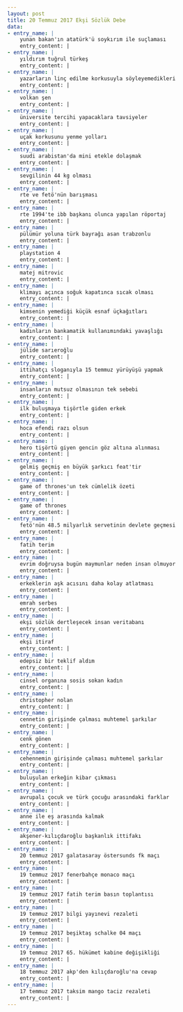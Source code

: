 ```yaml
---
layout: post
title: 20 Temmuz 2017 Ekşi Sözlük Debe
data:
- entry_name: |
    yunan bakan'ın atatürk'ü soykırım ile suçlaması
    entry_content: |
- entry_name: |
    yıldırım tuğrul türkeş
    entry_content: |
- entry_name: |
    yazarların linç edilme korkusuyla söyleyemedikleri
    entry_content: |
- entry_name: |
    volkan şen
    entry_content: |
- entry_name: |
    üniversite tercihi yapacaklara tavsiyeler
    entry_content: |
- entry_name: |
    uçak korkusunu yenme yolları
    entry_content: |
- entry_name: |
    suudi arabistan'da mini etekle dolaşmak
    entry_content: |
- entry_name: |
    sevgilinin 44 kg olması
    entry_content: |
- entry_name: |
    rte ve fetö'nün barışması
    entry_content: |
- entry_name: |
    rte 1994'te ibb başkanı olunca yapılan röportaj
    entry_content: |
- entry_name: |
    pülümür yoluna türk bayrağı asan trabzonlu
    entry_content: |
- entry_name: |
    playstation 4
    entry_content: |
- entry_name: |
    matej mitrovic
    entry_content: |
- entry_name: |
    klimayı açınca soğuk kapatınca sıcak olması
    entry_content: |
- entry_name: |
    kimsenin yemediği küçük esnaf üçkağıtları
    entry_content: |
- entry_name: |
    kadınların bankamatik kullanımındaki yavaşlığı
    entry_content: |
- entry_name: |
    jülide sarıeroğlu
    entry_content: |
- entry_name: |
    ittihatçı sloganıyla 15 temmuz yürüyüşü yapmak
    entry_content: |
- entry_name: |
    insanların mutsuz olmasının tek sebebi
    entry_content: |
- entry_name: |
    ilk buluşmaya tişörtle giden erkek
    entry_content: |
- entry_name: |
    hoca efendi razı olsun
    entry_content: |
- entry_name: |
    hero tişörtü giyen gencin göz altına alınması
    entry_content: |
- entry_name: |
    gelmiş geçmiş en büyük şarkıcı feat'tir
    entry_content: |
- entry_name: |
    game of thrones'un tek cümlelik özeti
    entry_content: |
- entry_name: |
    game of thrones
    entry_content: |
- entry_name: |
    fetö'nün 48.5 milyarlık servetinin devlete geçmesi
    entry_content: |
- entry_name: |
    fatih terim
    entry_content: |
- entry_name: |
    evrim doğruysa bugün maymunlar neden insan olmuyor
    entry_content: |
- entry_name: |
    erkeklerin aşk acısını daha kolay atlatması
    entry_content: |
- entry_name: |
    emrah serbes
    entry_content: |
- entry_name: |
    ekşi sözlük dertleşecek insan veritabanı
    entry_content: |
- entry_name: |
    ekşi itiraf
    entry_content: |
- entry_name: |
    edepsiz bir teklif aldım
    entry_content: |
- entry_name: |
    cinsel organına sosis sokan kadın
    entry_content: |
- entry_name: |
    christopher nolan
    entry_content: |
- entry_name: |
    cennetin girişinde çalması muhtemel şarkılar
    entry_content: |
- entry_name: |
    cenk gönen
    entry_content: |
- entry_name: |
    cehennemin girişinde çalması muhtemel şarkılar
    entry_content: |
- entry_name: |
    buluşulan erkeğin kibar çıkması
    entry_content: |
- entry_name: |
    avrupalı çocuk ve türk çocuğu arasındaki farklar
    entry_content: |
- entry_name: |
    anne ile eş arasında kalmak
    entry_content: |
- entry_name: |
    akşener-kılıçdaroğlu başkanlık ittifakı
    entry_content: |
- entry_name: |
    20 temmuz 2017 galatasaray östersunds fk maçı
    entry_content: |
- entry_name: |
    19 temmuz 2017 fenerbahçe monaco maçı
    entry_content: |
- entry_name: |
    19 temmuz 2017 fatih terim basın toplantısı
    entry_content: |
- entry_name: |
    19 temmuz 2017 bilgi yayınevi rezaleti
    entry_content: |
- entry_name: |
    19 temmuz 2017 beşiktaş schalke 04 maçı
    entry_content: |
- entry_name: |
    19 temmuz 2017 65. hükümet kabine değişikliği
    entry_content: |
- entry_name: |
    18 temmuz 2017 akp'den kılıçdaroğlu'na cevap
    entry_content: |
- entry_name: |
    17 temmuz 2017 taksim mango taciz rezaleti
    entry_content: |
---
```

